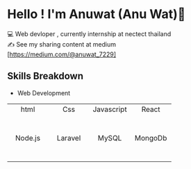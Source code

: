 # Hello ! I'm Anuwat (Anu Wat)👋
:computer: Web devloper , currently internship at nectect thailand   
:writing_hand: See my sharing content at medium [https://medium.com/@anuwat_7229]

## Skills Breakdown 
- Web Development
<table>
  <tbody>
    <tr valign="top">
      <td width="25%" align="center">
        <span>html</span><br><br><br>
      </td>
      <td width="25%" align="center">
        <span>Css</span><br><br><br>
      </td>
      <td width="25%" align="center">
        <span>Javascript</span><br><br><br>
      </td>
      <td width="25%" align="center">
        <span>React</span><br><br><br>
      </td>
    </tr>
    <tr valign="top">
      <td width="25%" align="center">
        <span>Node.js</span><br><br><br>
      </td>
      <td width="25%" align="center">
        <span>Laravel</span><br><br><br>
      </td>
      <td width="25%" align="center">
        <span>MySQL</span><br><br><br>
      </td>
      <td width="25%" align="center">
        <span>MongoDb</span><br><br><br>
      </td>
    </tr>
  </tbody>
</table>
